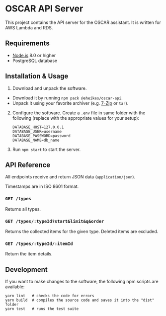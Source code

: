 # OSCAR API Server

This project contains the API server for the OSCAR assistant. It is written for AWS Lambda and RDS.

## Requirements

* [Node.js](https://nodejs.org/) 8.0 or higher
* PostgreSQL database

## Installation & Usage

1. Download and unpack the software.
  * Download it by running `npm pack @eheikes/oscar-api`.
  * Unpack it using your favorite archiver (e.g. [7-Zip](https://www.7-zip.org) or `tar`).
2. Configure the software. Create a `.env` file in same folder with the following (replace with the appropriate values for your setup):

    ```
    DATABASE_HOST=127.0.0.1
    DATABASE_USER=username
    DATABASE_PASSWORD=password
    DATABASE_NAME=db_name
    ```

3. Run `npm start` to start the server.

## API Reference

All endpoints receive and return JSON data (`application/json`).

Timestamps are in ISO 8601 format.

### `GET /types`

Returns all types.

### `GET /types/:typeId?start&limit&q&order`

Returns the collected items for the given type. Deleted items are excluded.

### `GET /types/:typeId/:itemId`

Return the item details.

## Development

If you want to make changes to the software, the following npm scripts are available:

```
yarn lint   # checks the code for errors
yarn build  # compiles the source code and saves it into the "dist" folder
yarn test   # runs the test suite
```
